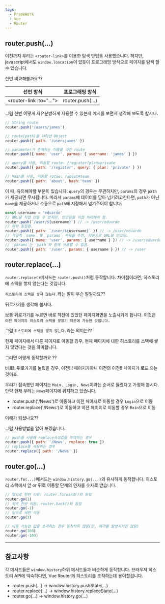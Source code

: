 ```yaml
---
tags:
  - FrameWork
  - Vue
  - Router
---
```

## router.push(...)
이전까지 우리는 `<router-link>`를 이용한 탐색 방법을 사용했습니다.
하지만, javascript에서도 `window.loacation`이 있듯이 프로그래밍 방식으로 페이지를 탐색 할 수 있습니다.

한번 비교해볼까요??

| 선언 방식                    | 프로그래밍 방식         |
| ------------------------ | ---------------- |
| \<router-link :to="..."> | router.push(...) |

그럼 한번 어떻게 자유분방하게 사용할 수 있는지 예시를 보면서 생각해 보도록 합시다.

```javascript
// String route
router.push('/users/james')

// route(path)를 나타낸 Object
router.push({ path: '/usersjames' })

// parameter가 존재하는 이름을 가진 route
router.push({ name: 'user', parmas: { username: 'james' } })

// query를 사용, 이동할 route: /register?plan=private
router.push({ path: '/register', query: { plan: 'private' } })

// hash를 사용, 이동할 rotue: /about#team
router.push({ path: 'about', hash:'team' })
```

이 때, 유의해야할 부분이 있습니다.
`query`의 경우는 무관하지만, `params`의 경우 `path`가 제공되면 무시됩니다.
따라서 `params`에 데이터를 담아 넘기려고한다면, `path`가 아닌 `name`을 제공하거나 수동으로 `path`에 지정해서 넘겨주어야 합니다.

```javascript
const username = 'eduardo'
// URL을 직접 만들 수 있지만, 인코딩을 직접 처리해야 함.
router.push(`/user/${username}`) // -> /user/eduardo
// 위와 동일함.
router.push({ path: `/user/${username}` }) // -> /user/eduardo
// 가급적 `name` 및 `params` 사용을 추천, 자동으로 URL을 인코딩.
router.push({ name: 'user', params: { username } }) // -> /user/eduardo
// `params`는 `path`와 함께 사용할 수 없음.
router.push({ path: '/user', params: { username } }) // -> /user
```

## router.replace(...)
`router.replace()`메서드는 `router.push()`처럼 동작합니다.
차이점이라면, 히스토리에 스택을 쌓지 않는다는 것입니다.

`히스토리에 스택을 쌓지 않는다.`라는 말이 무슨 말일까요??

뒤로가기를 생각해 봅시다.

보통 뒤로가기를 누르면 바로 직전에 있었던 페이지화면을 노출시키게 됩니다.
이것은 `이전 페이지의 히스토리 스택을 쌓았기 때문에 가능한 것입니다.`

그럼 `히스토리에 스택을 쌓지 않는다.`라는 의미는??

현재 페이지에서 다른 페이지로 이동할 경우, 현재 페이지에 대한 히스토리를 스택에 쌓지 않았다는 것을 의미합니다.

그러면 어떻게 동작할까요 ??

바로!! 뒤로가기를 눌렀을 경우, 이전!!! 페이지가아니 이전의 이전!! 페이지가 로드 되는 것이죠.

우리가 접속했던 페이지는 `Main, Login, News`이라는 순서로 들렸다고 가정해 봅시다.
만약 현재 우리는 `News`페이지에 위치하고 있습니다.

* router.push('/News')로 이동하고 이전 페이지로 이동할 경우 `Login`으로 이동
* router.replace('/News')로 이동하고 이전 페이지로 이동할 경우 `Main`으로 이동

이해가 되셨나요??

그럼 사용방법을 알아 보겠습니다.

```javascript
// push를 사용해 replace속성값을 부여하는 경우
router.push({ path: '/News', replace: true })
// replace를 사용하는 경우
router.replace({ path: '/News' })
```

## router.go(...)
`router.fo(...)`메서드는 `window.history.go(...)`와 유사하게 동작합니다.
히스토리 스택에서 앞 or 뒤로 이동할 단계의 인자를 숫자로 받습니다.

```javascript
// 앞으로 한번 이동; router.forward()와 동일
router.go(1)
// 뒤로 한번 이동; router.back()와 동일
router.go(-1)
// 앞으로 세번 이동
router.go(3)

// 이동 가능한 값을 초과하는 경우 동작하지 않음(단, 에러를 발생시키진 않음)
router.go(100)
router.go(-100)
```

---
## 참고사항
각 메서드들은 `window.history`하위 메서드들과 비슷하게 동작합니다.
브라우저 히스토리 API에 익숙하다면, Vue Router의 히스토리를 조작하는데 용이할겁니다.
* router.push(...) -> window.history.pushState(...)
* router.replace(...) -> window.history.replaceState(...)
* router.go(...) -> window.history.go(...)
